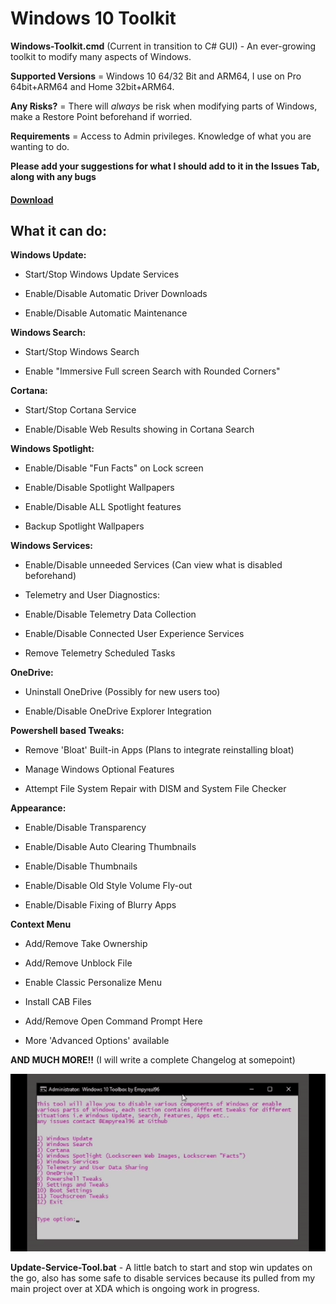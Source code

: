 # Windows 10 Toolkit

**Windows-Toolkit.cmd** (Current in transition to C# GUI) - An ever-growing toolkit to modify many aspects of Windows.

**Supported Versions** = Windows 10 64/32 Bit and ARM64, I use on Pro 64bit+ARM64 and Home 32bit+ARM64.

**Any Risks?** = There will _always_ be risk when modifying parts of Windows, make a Restore Point beforehand if worried.

**Requirements** = Access to Admin privileges. Knowledge of what you are wanting to do.

**Please add your suggestions for what I should add to it in the Issues Tab, along with any bugs**

#### **[Download](https://github.com/Empyreal96/win-10-services-toolbox/raw/master/Windows-Toolkit.cmd)**

## What it can do:

**Windows Update:**

- Start/Stop Windows Update Services

- Enable/Disable Automatic Driver Downloads

- Enable/Disable Automatic Maintenance

**Windows Search:**

- Start/Stop Windows Search

- Enable "Immersive Full screen Search with Rounded Corners"

**Cortana:**

- Start/Stop Cortana Service

- Enable/Disable Web Results showing in Cortana Search

**Windows Spotlight:**

- Enable/Disable "Fun Facts" on Lock screen

- Enable/Disable Spotlight Wallpapers

- Enable/Disable ALL Spotlight features

- Backup Spotlight Wallpapers

**Windows Services:**

- Enable/Disable unneeded Services (Can view what is disabled beforehand)

- Telemetry and User Diagnostics:

- Enable/Disable Telemetry Data Collection

- Enable/Disable Connected User Experience Services

- Remove Telemetry Scheduled Tasks

**OneDrive:**

- Uninstall OneDrive (Possibly for new users too)

- Enable/Disable OneDrive Explorer Integration

**Powershell based Tweaks:**

- Remove 'Bloat' Built-in Apps (Plans to integrate reinstalling bloat)

- Manage Windows Optional Features

- Attempt File System Repair with DISM and System File Checker

**Appearance:**

- Enable/Disable Transparency

- Enable/Disable Auto Clearing Thumbnails

- Enable/Disable Thumbnails

- Enable/Disable Old Style Volume Fly-out

- Enable/Disable Fixing of Blurry Apps

**Context Menu**

- Add/Remove Take Ownership

- Add/Remove Unblock File

- Enable Classic Personalize Menu

- Install CAB Files

- Add/Remove Open Command Prompt Here

- More 'Advanced Options' available

**AND MUCH MORE!!** (I will write a complete Changelog at somepoint)

![ToolScreen](https://github.com/Empyreal96/win-10-services-toolbox/blob/master/Update%20Switch%20Screens/screen2.gif)



**Update-Service-Tool.bat** - A little batch to start and stop win updates on the go, also has some safe to disable services because its 
pulled from my main project over at XDA which is ongoing work in progress.
